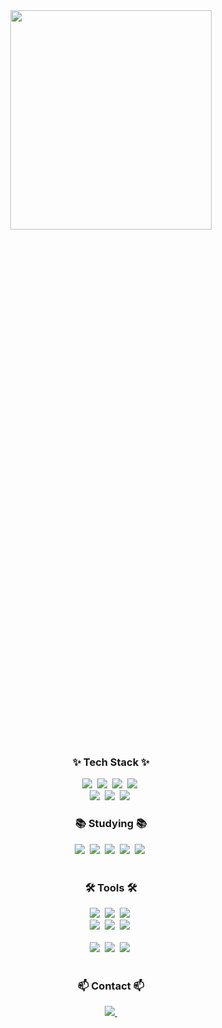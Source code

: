 <!--타이틀 부분-->
<div align="center">
  <img src="https://github.com/baegopababjo/baegopababjo/assets/29055106/1991b046-4a48-463f-bdfc-4dd093f453c5" style="width: 80%; height: 30%;" />
</div>


<!--내용 부분-->
<h3 align="center">✨ Tech Stack ✨</h3>
<div align="center">
  <img src="https://img.shields.io/badge/react-20232a.svg?style=for-the-badge&logo=react&logoColor=61DAFB" />&nbsp
  <img src="https://img.shields.io/badge/javascript-F7DF1E.svg?style=for-the-badge&logo=javascript&logoColor=20232a" />&nbsp
  <img src="https://img.shields.io/badge/html5-E34F26.svg?style=for-the-badge&logo=html5&logoColor=white" />&nbsp
  <img src="https://img.shields.io/badge/css-20232a.svg?style=for-the-badge&logo=css3&logoColor=#1572B6" />&nbsp
  <br />
  <img src="https://img.shields.io/badge/c-20232a.svg?style=for-the-badge&logo=c&logoColor=#A8B9CC" />&nbsp
  <img src="https://img.shields.io/badge/swift-20232a.svg?style=for-the-badge&logo=swift&logoColor=#F05138" />&nbsp
  <img src="https://img.shields.io/badge/python-20232a.svg?style=for-the-badge&logo=python&logoColor=#3776AB" />&nbsp
</div>

<h3 align="center">📚 Studying 📚</h3>
<div align="center">
  <img src="https://img.shields.io/badge/c++-007ACC.svg?style=for-the-badge&logo=cplusplus&logoColor=#00599C" />&nbsp
  <img src="https://img.shields.io/badge/-C%23-000000?logo=Csharp&style=flat" />&nbsp
  <img src="https://img.shields.io/badge/unrealengine-FF4154?style=for-the-badge&logo=unrealengine&logoColor=#0E1128" />&nbsp
  <img src="https://img.shields.io/badge/unity-FF4154?style=for-the-badge&logo=unity&logoColor=#FEAB02" />&nbsp
  <img src="https://img.shields.io/badge/pubg-FF4154?style=for-the-badge&logo=pubg&logoColor=#FEAB02" />&nbsp
  
</div>

<br>

<h3 align="center">🛠 Tools 🛠</h3>
<div align="center">
  <img src="https://img.shields.io/badge/git-F05033.svg?style=for-the-badge&logo=git&logoColor=white" />&nbsp
  <img src="https://img.shields.io/badge/github-181717.svg?style=for-the-badge&logo=github&logoColor=white" />&nbsp
  <img src="https://img.shields.io/badge/Notion-F3F3F3.svg?style=for-the-badge&logo=notion&logoColor=black" />&nbsp
</div>

<div align="center">
  <img src="https://img.shields.io/badge/Discord-5865F2?style=for-the-badge&logo=Discord&logoColor=white">&nbsp
  <img src="https://img.shields.io/badge/canva-F24E1E.svg?style=for-the-badge&logo=canva&logoColor=#00C4CC" />&nbsp
  <img src="https://img.shields.io/badge/figma-F24E1E.svg?style=for-the-badge&logo=figma&logoColor=white" />&nbsp
</div>

<br>

<div align="center">
  <img src="https://img.shields.io/badge/VSCode-2C2C32.svg?style=for-the-badge&logo=visual-studio-code&logoColor=22ABF3" />&nbsp
  <img src="https://img.shields.io/badge/unrealengine-FF4154?style=for-the-badge&logo=unrealengine&logoColor=#0E1128" />&nbsp
  <img src="https://img.shields.io/badge/unity-FF4154?style=for-the-badge&logo=unity&logoColor=#FEAB02" />&nbsp
</div>

<br>

<!--
<div align ="center">
 ![Dahun's GitHub stats](https://github-readme-stats.vercel.app/api?username=baegopababjo&show_icons=true&theme=radical) 
</div>
--->

<h3 align="center">📫 Contact 📫</h3>
<div align="center">
  <a href="mailto:ekgns1106@naver.com">
    <img
      src="https://img.shields.io/badge/ekgns1106@naver.com-D14836?style=for-the-badge&logo=gmail&logoColor=white"/>&nbsp
  </a>
</div>
<!--
<h3 align="center">💡 My Git Stats 💡</h3>
<p align="center">
  <a href="https://github.com/baegopababjo">
    <img align="center" src="https://github-readme-stats.vercel.app/api?username=baegopababjo&&hide_title=true&show_icons=true&include_all_commits=true&theme=nord" />
  </a>
</p>
--->

